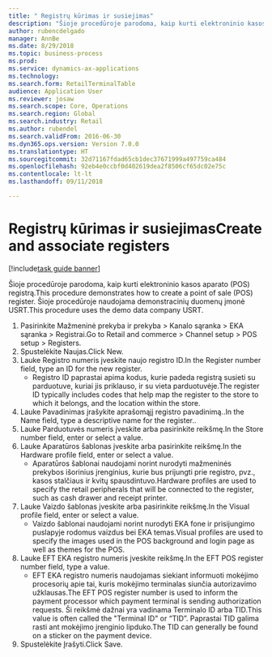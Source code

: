 ```yaml
--- 
title: " Registrų kūrimas ir susiejimas"
description: "Šioje procedūroje parodoma, kaip kurti elektroninio kasos aparato (POS) registrą."
author: rubencdelgado
manager: AnnBe
ms.date: 8/29/2018
ms.topic: business-process
ms.prod: 
ms.service: dynamics-ax-applications
ms.technology: 
ms.search.form: RetailTerminalTable
audience: Application User
ms.reviewer: josaw
ms.search.scope: Core, Operations
ms.search.region: Global
ms.search.industry: Retail
ms.author: rubendel
ms.search.validFrom: 2016-06-30
ms.dyn365.ops.version: Version 7.0.0
ms.translationtype: HT
ms.sourcegitcommit: 32d71167fdad65cb1dec37671999a497759ca484
ms.openlocfilehash: 92eb4e0ccbf0d402619dea2f8506cf65dc02e75c
ms.contentlocale: lt-lt
ms.lasthandoff: 09/11/2018

---
```

# <a name="create-and-associate-registers"></a><span data-ttu-id="e53fe-103"> Registrų kūrimas ir susiejimas</span><span class="sxs-lookup"><span data-stu-id="e53fe-103">Create and associate registers</span></span>

[!include[task guide banner](../includes/task-guide-banner.md)]

<span data-ttu-id="e53fe-104">Šioje procedūroje parodoma, kaip kurti elektroninio kasos aparato (POS) registrą.</span><span class="sxs-lookup"><span data-stu-id="e53fe-104">This procedure demonstrates how to create a point of sale (POS) register.</span></span> <span data-ttu-id="e53fe-105">Šioje procedūroje naudojama demonstracinių duomenų įmonė USRT.</span><span class="sxs-lookup"><span data-stu-id="e53fe-105">This procedure uses the demo data company USRT.</span></span>

1. <span data-ttu-id="e53fe-106">Pasirinkite Mažmeninė prekyba ir prekyba > Kanalo sąranka > EKA sąranka > Registrai.</span><span class="sxs-lookup"><span data-stu-id="e53fe-106">Go to Retail and commerce > Channel setup > POS setup > Registers.</span></span>
2. <span data-ttu-id="e53fe-107">Spustelėkite Naujas.</span><span class="sxs-lookup"><span data-stu-id="e53fe-107">Click New.</span></span>
3. <span data-ttu-id="e53fe-108">Lauke Registro numeris įveskite naujo registro ID.</span><span class="sxs-lookup"><span data-stu-id="e53fe-108">In the Register number field, type an ID for the new register.</span></span>
    * <span data-ttu-id="e53fe-109">Registro ID paprastai apima kodus, kurie padeda registrą susieti su parduotuve, kuriai jis priklauso, ir su vieta parduotuvėje.</span><span class="sxs-lookup"><span data-stu-id="e53fe-109">The register ID typically includes codes that help map the register to the store to which it belongs, and the location within the store.</span></span>  
4. <span data-ttu-id="e53fe-110">Lauke Pavadinimas įrašykite aprašomąjį registro pavadinimą..</span><span class="sxs-lookup"><span data-stu-id="e53fe-110">In the Name field, type a descriptive name for the register..</span></span>
5. <span data-ttu-id="e53fe-111">Lauke Parduotuvės numeris įveskite arba pasirinkite reikšmę.</span><span class="sxs-lookup"><span data-stu-id="e53fe-111">In the Store number field, enter or select a value.</span></span>
6. <span data-ttu-id="e53fe-112">Lauke Aparatūros šablonas įveskite arba pasirinkite reikšmę.</span><span class="sxs-lookup"><span data-stu-id="e53fe-112">In the Hardware profile field, enter or select a value.</span></span>
    * <span data-ttu-id="e53fe-113">Aparatūros šablonai naudojami norint nurodyti mažmeninės prekybos išorinius įrenginius, kurie bus prijungti prie registro, pvz., kasos stalčiaus ir kvitų spausdintuvo.</span><span class="sxs-lookup"><span data-stu-id="e53fe-113">Hardware profiles are used to specify the retail peripherals that will be connected to the register, such as cash drawer and receipt printer.</span></span>  
7. <span data-ttu-id="e53fe-114">Lauke Vaizdo šablonas įveskite arba pasirinkite reikšmę.</span><span class="sxs-lookup"><span data-stu-id="e53fe-114">In the Visual profile field, enter or select a value.</span></span>
    * <span data-ttu-id="e53fe-115">Vaizdo šablonai naudojami norint nurodyti EKA fone ir prisijungimo puslapyje rodomus vaizdus bei EKA temas.</span><span class="sxs-lookup"><span data-stu-id="e53fe-115">Visual profiles are used to specify the images used in the POS background and login page as well as themes for the POS.</span></span>  
8. <span data-ttu-id="e53fe-116">Lauke EFT EKA registro numeris įveskite reikšmę.</span><span class="sxs-lookup"><span data-stu-id="e53fe-116">In the EFT POS register number field, type a value.</span></span>
    * <span data-ttu-id="e53fe-117">EFT EKA registro numeris naudojamas siekiant informuoti mokėjimo procesorių apie tai, kuris mokėjimo terminalas siunčia autorizavimo užklausas.</span><span class="sxs-lookup"><span data-stu-id="e53fe-117">The EFT POS register number is used to inform the payment processor which payment terminal is sending authorization requests.</span></span> <span data-ttu-id="e53fe-118">Ši reikšmė dažnai yra vadinama Terminalo ID arba TID.</span><span class="sxs-lookup"><span data-stu-id="e53fe-118">This value is often called the "Terminal ID" or “TID”.</span></span> <span data-ttu-id="e53fe-119">Paprastai TID galima rasti ant mokėjimo įrenginio lipduko.</span><span class="sxs-lookup"><span data-stu-id="e53fe-119">The TID can generally be found on a sticker on the payment device.</span></span>  
9. <span data-ttu-id="e53fe-120">Spustelėkite Įrašyti.</span><span class="sxs-lookup"><span data-stu-id="e53fe-120">Click Save.</span></span>


